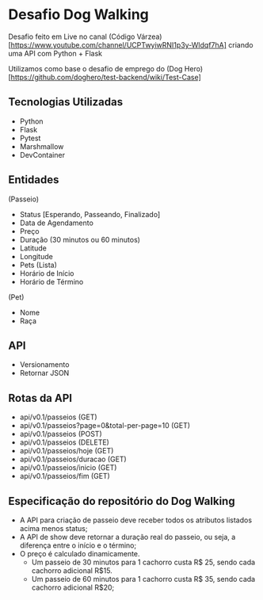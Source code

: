 # Desafio Dog Walking

Desafio feito em Live no canal (Código Várzea)[https://www.youtube.com/channel/UCPTwyiwRNI1p3y-Wldqf7hA] criando uma API com Python + Flask

Utilizamos como base o desafio de emprego do (Dog Hero)[https://github.com/doghero/test-backend/wiki/Test-Case]

## Tecnologias Utilizadas
- Python
- Flask
- Pytest
- Marshmallow
- DevContainer

## Entidades
(Passeio)
- Status [Esperando, Passeando, Finalizado]
- Data de Agendamento
- Preço
- Duração (30 minutos ou 60 minutos)
- Latitude
- Longitude
- Pets (Lista)
- Horário de Início
- Horário de Término

(Pet)
- Nome
- Raça

## API
- Versionamento
- Retornar JSON

## Rotas da API
- api/v0.1/passeios (GET)
- api/v0.1/passeios?page=0&total-per-page=10 (GET)
- api/v0.1/passeios (POST)
- api/v0.1/passeios (DELETE)
- api/v0.1/passeios/hoje (GET)
- api/v0.1/passeios/duracao (GET)
- api/v0.1/passeios/inicio (GET)
- api/v0.1/passeios/fim (GET)

## Especificação do repositório do Dog Walking
- A API para criação de passeio deve receber todos os atributos listados acima menos status;
- A API de show deve retornar a duração real do passeio, ou seja, a diferença entre o início e o término;
- O preço é calculado dinamicamente.
  - Um passeio de 30 minutos para 1 cachorro custa R\$ 25, sendo cada cachorro adicional R$15.
  - Um passeio de 60 minutos para 1 cachorro custa R\$ 35, sendo cada cachorro adicional R$20;

